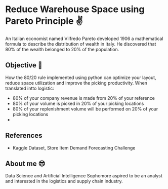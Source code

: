 # Reduce Warehouse Space using Pareto Principle ✌️
An Italian economist named Vilfredo Pareto developed 1906 a mathematical formula to describe the distribution of wealth in Italy. He discovered that 80% of the wealth belonged to 20% of the population.

## Objective 🎯
How the 80/20 rule implemented using python can optimize your layout, reduce space utilization and improve the picking productivity. When translated intto logistic:
- 80% of your company revenue is made from 20% of your reference
- 80% of your volume is picked in 20% of your picking locations
- 80% of your replenishment volume will be performed on 20% of your picking locations
- 
## References
- Kaggle Dataset, Store Item Demand Forecasting Challenge

## About me 😎
Data Science and Artificial Intelligence Sophomore aspired to be an analyst and interested in the logistics and supply chain industry.
